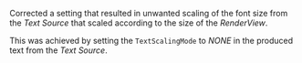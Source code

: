 Corrected a setting that resulted in unwanted scaling of the font size from the
*Text Source* that scaled according to the size of the *RenderView*.

This was achieved by setting the `TextScalingMode` to *NONE* in the produced
text from the *Text Source*.
